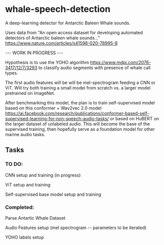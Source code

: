# whale-speech-detection

A deep-learning detector for Antarctic Baleen Whale sounds.

Uses data from "An open access dataset for developing automated detectors of Antarctic baleen whale sounds..." https://www.nature.com/articles/s41598-020-78995-8

--- WORK IN PROGRESS ---

Hypothesis is to use the YOHO algorithm https://www.mdpi.com/2076-3417/12/7/3293 to classify audio segments with presence of whale call types.

The first audio features will be will be mel-spectrogram feeding a CNN or ViT. Will try both training a small model from scratch vs.
a larger model pretrained on ImageNet.

After benchmarking this model, the plan is to train self-supervised model based on this conformer + Wav2vec 2.0 model https://ai.facebook.com/research/publications/conformer-based-self-supervised-learning-for-non-speech-audio-tasks/ or based on HuBERT on the larger dataset of unlabeled audio.
This will become the base of the supervised training, then hopefully serve as a foundation model for other marine audio tasks.

## Tasks

### TO DO:
CNN setup and training (in progress)

ViT setup and training

Self-supervised base model setup and training

### Completed:
Parse Antartic Whale Dataset

Audio Features setup (mel spectrogram -- parameters to be iterated)

YOHO labels setup
